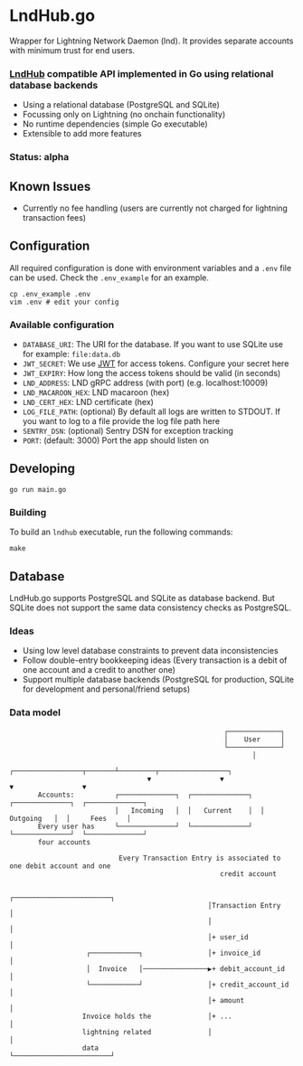 # LndHub.go
Wrapper for Lightning Network Daemon (lnd). It provides separate accounts with minimum trust for end users.

### [LndHub](https://github.com/BlueWallet/LndHub) compatible API implemented in Go using relational database backends

* Using a relational database (PostgreSQL and SQLite)
* Focussing only on Lightning (no onchain functionality)
* No runtime dependencies (simple Go executable)
* Extensible to add more features 

### Status: alpha 

## Known Issues

* Currently no fee handling (users are currently not charged for lightning transaction fees)

## Configuration

All required configuration is done with environment variables and a `.env` file can be used.
Check the `.env_example` for an example.

```shell
cp .env_example .env
vim .env # edit your config
```

### Available configuration

+ `DATABASE_URI`: The URI for the database. If you want to use SQLite use for example: `file:data.db`
+ `JWT_SECRET`: We use [JWT](https://jwt.io/) for access tokens. Configure your secret here
+ `JWT_EXPIRY`: How long the access tokens should be valid (in seconds)
+ `LND_ADDRESS`: LND gRPC address (with port) (e.g. localhost:10009)
+ `LND_MACAROON_HEX`: LND macaroon (hex)
+ `LND_CERT_HEX`: LND certificate (hex)
+ `LOG_FILE_PATH`: (optional) By default all logs are written to STDOUT. If you want to log to a file provide the log file path here
+ `SENTRY_DSN`: (optional) Sentry DSN for exception tracking
+ `PORT`: (default: 3000) Port the app should listen on


## Developing

```shell
go run main.go
```

### Building

To build an `lndhub` executable, run the following commands:

```shell
make
```


## Database
LndHub.go supports PostgreSQL and SQLite as database backend. But SQLite does not support the same data consistency checks as PostgreSQL.

### Ideas
+ Using low level database constraints to prevent data inconsistencies
+ Follow double-entry bookkeeping ideas (Every transaction is a debit of one account and a credit to another one)
+ Support multiple database backends (PostgreSQL for production, SQLite for development and personal/friend setups)

### Data model

```
                                                     ┌─────────────┐                            
                                                     │    User     │                            
                                                     └─────────────┘                            
                                                            │                                   
                                  ┌─────────────────┬───────┴─────────┬─────────────────┐       
                                  ▼                 ▼                 ▼                 ▼       
       Accounts:          ┌──────────────┐  ┌──────────────┐  ┌──────────────┐  ┌──────────────┐
                          │   Incoming   │  │   Current    │  │   Outgoing   │  │     Fees     │
       Every user has     └──────────────┘  └──────────────┘  └──────────────┘  └──────────────┘
       four accounts                                                                            
                                                                                                
                           Every Transaction Entry is associated to one debit account and one   
                                                    credit account                             
                                                                                                
                                                 ┌────────────────────────┐                     
                                                 │Transaction Entry       │                     
                                                 │                        │                     
                                                 │+ user_id               │                     
                   ┌────────────┐                │+ invoice_id            │                     
                   │  Invoice   │────────────────▶+ debit_account_id      │                     
                   └────────────┘                │+ credit_account_id     │                     
                                                 │+ amount                │                     
                  Invoice holds the              │+ ...                   │                     
                  lightning related              │                        │                     
                  data                           └────────────────────────┘                     
                                                                                                
```

